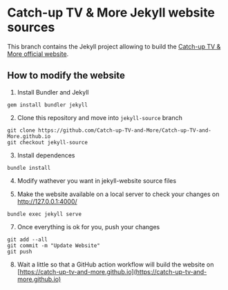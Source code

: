 # Catch-up TV & More Jekyll website sources

This branch contains the Jekyll project allowing to build the [Catch-up TV & More official website](https://catch-up-tv-and-more.github.io).

## How to modify the website

1. Install Bundler and Jekyll

```
gem install bundler jekyll
```

2. Clone this repository and move into `jekyll-source` branch

```
git clone https://github.com/Catch-up-TV-and-More/Catch-up-TV-and-More.github.io
git checkout jekyll-source
```

3. Install dependences

```
bundle install
```

4. Modify wathever you want in jekyll-website source files

5. Make the website available on a local server to check your changes on http://127.0.0.1:4000/

```
bundle exec jekyll serve
```

7. Once everything is ok for you, push your changes

```
git add --all
git commit -m "Update Website"
git push
```

8. Wait a little so that a GitHub action workflow will build the website on [https://catch-up-tv-and-more.github.io](https://catch-up-tv-and-more.github.io)
